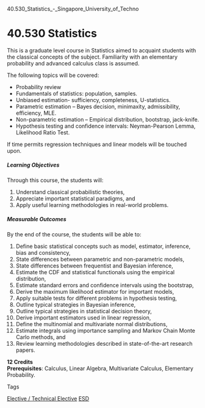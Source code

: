 40.530_Statistics_-_Singapore_University_of_Techno



40.530 Statistics
=================

This is a graduate level course in Statistics aimed to acquaint students with the classical concepts of the subject. Familiarity with an elementary probability and advanced calculus class is assumed.

The following topics will be covered:

* Probability review
* Fundamentals of statistics: population, samples.
* Unbiased estimation- sufficiency, completeness, U-statistics.
* Parametric estimation – Bayes decision, minimaxity, admissibility, efficiency, MLE.
* Non-parametric estimation – Empirical distribution, bootstrap, jack-knife.
* Hypothesis testing and confidence intervals: Neyman-Pearson Lemma, Likelihood Ratio Test.

If time permits regression techniques and linear models will be touched upon.

##### **Learning Objectives**

Through this course, the students will:

1. Understand classical probabilistic theories,
2. Appreciate important statistical paradigms, and
3. Apply useful learning methodologies in real-world problems.

##### **Measurable Outcomes**

By the end of the course, the students will be able to:

1. Define basic statistical concepts such as model, estimator, inference, bias and consistency,
2. State differences between parametric and non-parametric models,
3. State differences between frequentist and Bayesian inference,
4. Estimate the CDF and statistical functionals using the empirical distribution,
5. Estimate standard errors and confidence intervals using the bootstrap,
6. Derive the maximum likelihood estimator for important models,
7. Apply suitable tests for different problems in hypothesis testing,
8. Outline typical strategies in Bayesian inference,
9. Outline typical strategies in statistical decision theory,
10. Derive important estimators used in linear regression,
11. Define the multinomial and multivariate normal distributions,
12. Estimate integrals using importance sampling and Markov Chain Monte Carlo methods, and
13. Review learning methodologies described in state-of-the-art research papers.

**12 Credits  
Prerequisites**: Calculus, Linear Algebra, Multivariate Calculus, Elementary Probability.

Tags

[Elective / Technical Elective](/education/undergraduate/courses/?course-type=853)
[ESD](/education/undergraduate/courses/?pillar-cluster=99)

